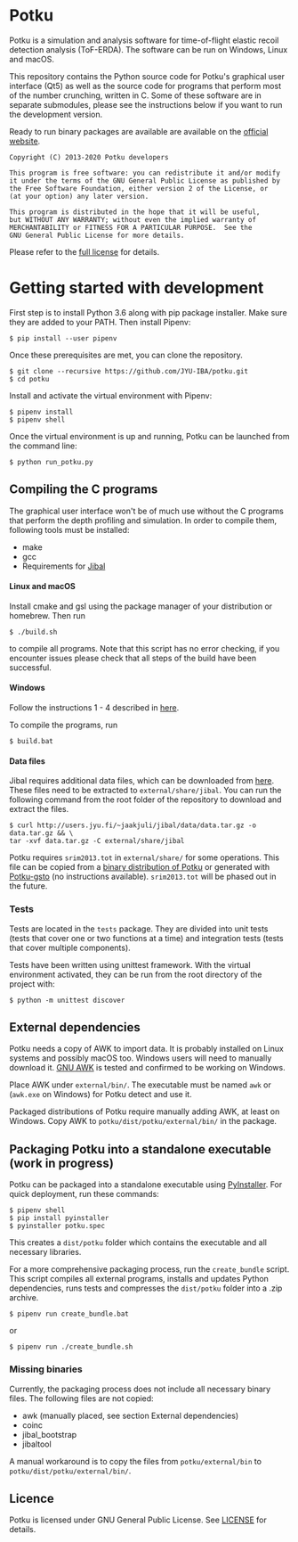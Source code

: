 # Potku

Potku is a simulation and analysis software for time-of-flight elastic recoil
detection analysis (ToF-ERDA). The software can be run on Windows, Linux and
macOS.

This repository contains the Python source code for Potku's graphical user
interface (Qt5) as well as the source code for programs that perform most of
the number crunching, written in C. Some of these software are in separate
submodules, please see the instructions below if you want to run the
development version.

Ready to run binary packages are available are available on the 
[official website](https://www.jyu.fi/science/en/physics/research/infrastructures/accelerator-laboratory/pelletron/potku/).

    Copyright (C) 2013-2020 Potku developers

    This program is free software: you can redistribute it and/or modify
    it under the terms of the GNU General Public License as published by
    the Free Software Foundation, either version 2 of the License, or
    (at your option) any later version.

    This program is distributed in the hope that it will be useful,
    but WITHOUT ANY WARRANTY; without even the implied warranty of
    MERCHANTABILITY or FITNESS FOR A PARTICULAR PURPOSE.  See the
    GNU General Public License for more details.
    
Please refer to the [full license](LICENSE) for details.

# Getting started with development

First step is to install Python 3.6 along with pip package installer. Make 
sure they are added to your PATH. Then install Pipenv:
 
````
$ pip install --user pipenv
````

Once these prerequisites are met, you can clone the repository.
 
````
$ git clone --recursive https://github.com/JYU-IBA/potku.git
$ cd potku
````

Install and activate the virtual environment with Pipenv:

````
$ pipenv install
$ pipenv shell
````

Once the virtual environment is up and running, Potku can be launched from the 
command line:
 
````
$ python run_potku.py
````

## Compiling the C programs

The graphical user interface won't be of much use without the C programs that 
perform the depth profiling and simulation. In order to compile them, following tools 
must be installed:

- make
- gcc
- Requirements for [Jibal](https://github.com/JYU-IBA/jibal/blob/master/INSTALL.md#minimum-requirements)

#### Linux and macOS

Install cmake and gsl using the package manager of your distribution or 
homebrew. Then run

````
$ ./build.sh
````

to compile all programs. Note that this script has no error checking, if you encounter issues please check that all steps of the build have been successful.

#### Windows

Follow the instructions 1 - 4 described in [here](https://github.com/JYU-IBA/jibal/blob/master/INSTALL.md#installation-instructions-for-microsoft-windows-10).

To compile the programs, run

````
$ build.bat
````

#### Data files

Jibal requires additional data files, which can be downloaded from 
[here](http://users.jyu.fi/~jaakjuli/jibal/data/). 
These files need to be extracted to ``external/share/jibal``. You can run the 
following command from the root folder of the repository to download and 
extract the files.

````
$ curl http://users.jyu.fi/~jaakjuli/jibal/data/data.tar.gz -o data.tar.gz && \
tar -xvf data.tar.gz -C external/share/jibal
````

Potku requires `srim2013.tot` in `external/share/` for some operations. This 
file can be copied from a 
[binary distribution of Potku](https://www.jyu.fi/science/en/physics/research/infrastructures/accelerator-laboratory/pelletron/potku/release_versions)
or generated with 
[Potku-gsto](https://github.com/JYU-IBA/potku/tree/master/external/Potku-gsto) 
(no instructions available). `srim2013.tot` will be phased out in the future.

### Tests

Tests are located in the ``tests`` package. They are divided into unit tests 
(tests that cover one or two functions at a time) and integration tests 
(tests that cover multiple components).
  
Tests have been written using unittest framework. With the virtual environment 
activated, they can be run from the root directory of the project with:

````
$ python -m unittest discover
````

## External dependencies

Potku needs a copy of AWK to import data. It is probably installed on Linux 
systems and possibly macOS too. Windows users will need to manually download
it. [GNU AWK](https://www.gnu.org/software/gawk/) is tested and confirmed to be
working on Windows.

Place AWK under `external/bin/`. The executable must be named `awk` or 
(`awk.exe` on Windows) for Potku detect and use it.

Packaged distributions of Potku require manually adding AWK, at least on 
Windows. Copy AWK to `potku/dist/potku/external/bin/` in the package.

## Packaging Potku into a standalone executable (work in progress)

Potku can be packaged into a standalone executable using [PyInstaller](https://www.pyinstaller.org/). 
For quick deployment, run these commands:
````
$ pipenv shell
$ pip install pyinstaller
$ pyinstaller potku.spec
````
This creates a `dist/potku` folder which contains the executable and all 
necessary libraries.

For a more comprehensive packaging process, run the `create_bundle` script. 
This script compiles all external programs, installs and updates Python 
dependencies, runs tests and compresses the `dist/potku` folder into a .zip 
archive.

`````
$ pipenv run create_bundle.bat
`````

or

`````
$ pipenv run ./create_bundle.sh
`````

### Missing binaries

Currently, the packaging process does not include all necessary binary files. The
following files are not copied:

- awk (manually placed, see section External dependencies)
- coinc
- jibal_bootstrap
- jibaltool

A manual workaround is to copy the files from `potku/external/bin` to 
`potku/dist/potku/external/bin/`.

## Licence

Potku is licensed under GNU General Public License. See [LICENSE](LICENSE) for details.
